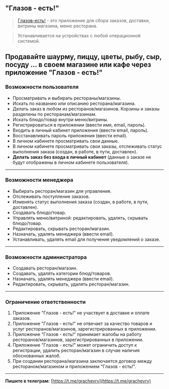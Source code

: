 ## "Глазов - есть!"

> [Глазов-есть!](https://glazovest.ru/) - это приложение для сбора заказов, доставки, витрины магазина, меню ресторана.

> Устанавливается на устройствах с любой операционной системой.

**Продавайте шаурму, пиццу, цветы, рыбу, сыр, посуду ... в своем магазине или кафе через приложение "Глазов - есть!"**
---
### Возможности пользователя

* Просматривать и выбирать рестораны/магазины.
* Искать по названию или описанию ресторана/магазина.
* Делать заказ в любом из ресторанов/магазинов. Корзины и заказы разделены по ресторанам/магазинам.
* Искать блюдо/товар внутри меню/витрины.
* Регистрироваться в приложении (ввести имя, email, пароль).
* Входить в личный кабинет приложения (ввести email, пароль).
* Восстанавливать пароль приложения (ввести email).
* В личном кабинете просматривать свои данные.
* В личном кабинете просматривать свои заказы, отслеживать статус выполнения заказа (создан, в работе, в пути, доставлен).
* **Делать заказ без входа в личный кабинет** (данные о заказе не будут отображены в личном кабинете пользователя).
---
### Возможности менеджера


* Выбирать ресторан/магазин для управления.
* Отслеживать поступление заказов.
* Изменять статус выполнения заказа (создан, в работе, в пути, доставлен).
* Создавать блюдо/товар.
* Управлять меню/витриной: редактировать, удалять, скрывать блюдо/товар.
* Редактировать, скрывать ресторан/магазин.
* Назначать, удалять менеджера (ввести email).
* Устанавливать, удалять email для получения уведомлений о заказе.
---
### Возможности администратора

* Создавать ресторан/магазин.
* Создавать, удалять категории блюд/товаров.
* Назначать, удалять менеджера (ввести email).
* Редактировать, скрывать, удалять ресторан/магазин.

---

### Ограничение ответственности

1. Приложение "Глазов - есть!" не участвует в доставке и оплате заказов.
2. Приложение "Глазов - есть!" не отвечает за качество товаров и услуг ресторанов/магазинов, зарегистрированных в приложении.
3. Приложение "Глазов - есть!" принимает жалобы на работу ресторанов/магазинов, зарегистрированных в приложении.
4. Приложение "Глазов - есть!" может ограничить доступ к регистрации, удалить ресторан/магазин в случае наличия обоснованных жалоб.
5. При создании ресторана/магазина заключается договор между рестораном/магазином и приложением "Глазов - есть!".

---

**Пишите в телеграм:** [https://t.me/grachevrv](https://t.me/grachevrv)

